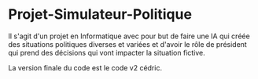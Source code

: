 # Projet-Simulateur-Politique
Il s'agit d'un projet en Informatique avec pour but de faire une IA qui créée des situations politiques diverses et variées et d'avoir le rôle de président qui prend des décisions qui vont impacter la situation fictive.

La version finale du code est le code v2 cédric.
